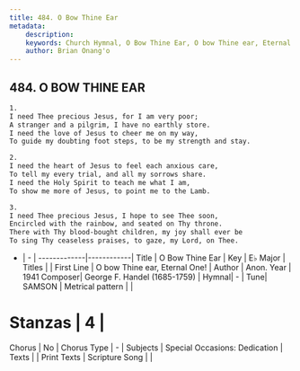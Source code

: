 ```yaml
---
title: 484. O Bow Thine Ear
metadata:
    description: 
    keywords: Church Hymnal, O Bow Thine Ear, O bow Thine ear, Eternal One!, 
    author: Brian Onang'o
---
```



## 484. O BOW THINE EAR

```txt
1.
I need Thee precious Jesus, for I am very poor;
A stranger and a pilgrim, I have no earthly store.
I need the love of Jesus to cheer me on my way,
To guide my doubting foot steps, to be my strength and stay.

2.
I need the heart of Jesus to feel each anxious care,
To tell my every trial, and all my sorrows share.
I need the Holy Spirit to teach me what I am,
To show me more of Jesus, to point me to the Lamb.

3.
I need Thee precious Jesus, I hope to see Thee soon,
Encircled with the rainbow, and seated on Thy throne.
There with Thy blood-bought children, my joy shall ever be
To sing Thy ceaseless praises, to gaze, my Lord, on Thee.
```

- |   -  |
-------------|------------|
Title | O Bow Thine Ear |
Key | E♭ Major |
Titles |  |
First Line | O bow Thine ear, Eternal One! |
Author | Anon.
Year | 1941
Composer| George F. Handel (1685-1759) |
Hymnal|  - |
Tune| SAMSON |
Metrical pattern | |
# Stanzas | 4 |
Chorus | No |
Chorus Type | - |
Subjects | Special Occasions: Dedication |
Texts |  |
Print Texts | 
Scripture Song |  |
  

